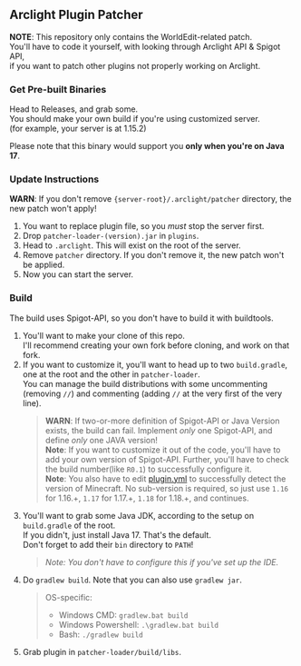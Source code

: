 ## Arclight Plugin Patcher

**NOTE**: This repository only contains the WorldEdit-related patch.   
You'll have to code it yourself, with looking through Arclight API & Spigot API,   
if you want to patch other plugins not properly working on Arclight.

### Get Pre-built Binaries

Head to Releases, and grab some.   
You should make your own build if you're using customized server.   
(for example, your server is at 1.15.2)

Please note that this binary would support you **only when you're on Java 17**.

### Update Instructions

**WARN**: If you don't remove `{server-root}/.arclight/patcher` directory, the new patch won't apply! 

1. You want to replace plugin file, so you *must* stop the server first.
2. Drop `patcher-loader-(version).jar` in `plugins`.
3. Head to `.arclight`. This will exist on the root of the server.
4. Remove `patcher` directory. If you don't remove it, the new patch won't be applied.
5. Now you can start the server. 

### Build

The build uses Spigot-API, so you don't have to build it with buildtools.

1. You'll want to make your clone of this repo.   
I'll recommend creating your own fork before cloning, and work on that fork.
2. If you want to customize it, you'll want to head up to two `build.gradle`, one at the root and the other in `patcher-loader`.   
You can manage the build distributions with some uncommenting (removing `//`) and commenting (adding `//` at the very first of the very line).   
    > **WARN**: If two-or-more definition of Spigot-API or Java Version exists, the build can fail. Implement *only* one Spigot-API, and define *only* one JAVA version!   
    **Note**: If you want to customize it out of the code, you'll have to add your own version of Spigot-API. Further, you'll have to check the build number(like `R0.1`) to successfully configure it.   
    **Note**: You also have to edit [plugin.yml](./patcher-loader/src/main/resources/plugin.yml) to successfully detect the version of Minecraft. No sub-version is required, so just use `1.16` for 1.16.+, `1.17` for 1.17.+, `1.18` for 1.18.+, and continues.
3. You'll want to grab some Java JDK, according to the setup on `build.gradle` of the root.   
If you didn't, just install Java 17. That's the default.   
Don't forget to add their `bin` directory to `PATH`!
    > *Note: You don't have to configure this if you've set up the IDE.*
4. Do `gradlew build`. Note that you can also use `gradlew jar`.
    > OS-specific:
    > * Windows CMD: `gradlew.bat build`
    > * Windows Powershell: `.\gradlew.bat build`
    > * Bash: `./gradlew build`
5. Grab plugin in `patcher-loader/build/libs`.